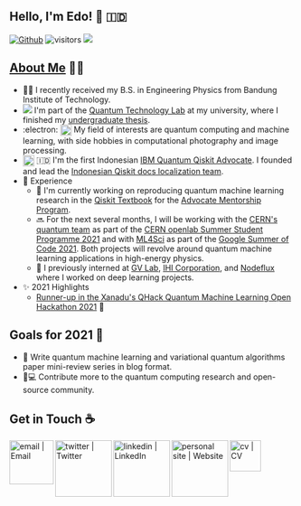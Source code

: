 ## Hello, I'm Edo! 👋 🇮🇩
[![Github](https://img.shields.io/github/followers/eraraya-ricardo?label=Follow&style=social)](https://github.com/eraraya-ricardo)
![visitors](https://visitor-badge.laobi.icu/badge?page_id=eraraya-ricardo.eraraya-ricardo)
![](https://github.com/eraraya-ricardo/profile-page/blob/master/assets/media/qp_mle_img.png)
## [About Me](https://eraraya-ricardo.me/) :man_technologist:
- :man_student: I recently received my B.S. in Engineering Physics from Bandung Institute of Technology.
- <img src="https://render.githubusercontent.com/render/math?math=|\Psi\text{>}"> I'm part of the [Quantum Technology Lab](http://qlab.itb.ac.id/index.html) at my university, where I finished my [undergraduate thesis](https://github.com/eraraya-ricardo/quantum_image_classifier).
- :electron: <img align="top" alt="dnn" width="20px" src="https://github.com/eraraya-ricardo/eraraya-ricardo/blob/main/dnn.png"> My field of interests are quantum computing and machine learning, with side hobbies in computational photography and image processing.
- <img align="center" alt="Qiskit" width="20px" src="https://upload.wikimedia.org/wikipedia/commons/5/51/Qiskit-Logo.svg"> 🇮🇩 I'm the first Indonesian [IBM Quantum Qiskit Advocate](https://qiskit.org/advocates/). I founded and lead the [Indonesian Qiskit docs localization team](https://github.com/qiskit-community/qiskit-translations).
- 📃 Experience
  - 🔭 I'm currently working on reproducing quantum machine learning research in the [Qiskit Textbook](https://qiskit.org/textbook/content/ch-ex/) for the [Advocate Mentorship Program](https://github.com/qiskit-community/qiskit-advocate-mentorship-program).
  - 🔜 For the next several months, I will be working with the [CERN's quantum team](https://openlab.cern/quantum) as part of the [CERN openlab Summer Student Programme 2021](https://openlab.cern/education) and with [ML4Sci](https://ml4sci.org/) as part of the [Google Summer of Code 2021](https://summerofcode.withgoogle.com/projects/#5612096894533632). Both projects will revolve around quantum machine learning applications in high-energy physics.
  - 💼 I previously interned at [GV Lab](http://web.tuat.ac.jp/~gvlab/), [IHI Corporation](https://www.ihi.co.jp/en/), and [Nodeflux](https://www.nodeflux.io/) where I worked on deep learning projects.
- ✨ 2021 Highlights
  - [Runner-up in the Xanadu's QHack Quantum Machine Learning Open Hackathon 2021](https://github.com/eraraya-ricardo/qhack-2021-openproject) 🥈

## Goals for 2021 🥅
- 📝 Write quantum machine learning and variational quantum algorithms paper mini-review series in blog format.
- 🔬💻 Contribute more to the quantum computing research and open-source community.

## Get in Touch ☕
[<img align="left" alt="email | Email" width="78px" src="https://img.shields.io/badge/Email-D14836?style=for-the-badge&logo=minutemailer&logoColor=white" />][email]
[<img align="left" alt="twitter | Twitter" width="100px" src="https://img.shields.io/badge/Twitter-1DA1F2?style=for-the-badge&logo=twitter&logoColor=white" />][twitter]
[<img align="left" alt="linkedin | LinkedIn" width="100px" src="https://img.shields.io/badge/LinkedIn-0077B5?style=for-the-badge&logo=linkedin&logoColor=white" />][linkedin]
[<img align="left" alt="personal site | Website" width="100px" src="https://img.shields.io/badge/Website-4A154B?style=for-the-badge&logo=data%3Aimage%2Fpng%3Bbase64%2CiVBORw0KGgoAAAANSUhEUgAAAEYAAABGCAMAAABG8BK2AAAAOVBMVEVHcEz9%2Ffz19fT%2B%2Fv3v7%2B7%2B%2Fv38%2FPv%2B%2Fv35%2Bfj6%2Bvn29vX%2B%2Fv39%2Ffz5%2Bfj5%2Bfj6%2Bvn8%2FPv9%2Ffz%2F%2F%2F76hJrjAAAAEnRSTlMAjRfZCuyo%2BVJrJse1QzZdfZwov3YjAAADzElEQVR42u2Xh2LAKAiGUUEUZ3z%2Fhz01Xmqbpuv2%2BLpL%2FIE4QPifn4KpKuUz%2Fnh8dhrQRW4djg5AnHxXTZdoCuiD24IUgjex6O%2BIVNPYg45tw2qorQX%2FVSH0po9SU2XnQLStC5UvpZbn6KBBtTdUkOGArXwhFGodclC47ez%2FNOUzFcVnAsPxjaDxTJTrh4lpu%2FzmPaU9rUS%2FvqjPVGYwmdo7GIHrEQ1PlJUIpT2YnQqOl2KCR8TboRRRTHsXozG0xsYWeYxFZQSQokIB3x7opqCcBsCkHLxDNo1CHUqIUGKg%2B4RTsK5b54YNPN7UjTWVNH11UJLz9Ths7NhDVe%2By4LnfVKCn6fKXcy6QfLrv5int05Yw39LS4SX2DLExhXhUX1yauOLVMRO1kHhbj%2FCauq3VV%2FPEk32utGlb4K%2FYTO0A157hBHF3CTuiXkiQ1QdkcOqiXln53wXg9jvA%2F2IZjrMgGRvmNFqaRmPNaRt%2F0mlrtD%2FKIdImQ2nuqTqPK8prGR3gz6VqZ6lQp4wMK5d58hjJu0wXqHMbYBhryvFasUJDbKix66ZJGaok87S23bTLREzchyGoF7%2BN0xhaEDN1W%2F%2F2EmNEHPF7iJvMCvWAgmUNngxBkpS6zV7bbgpW9FC7TWiXGbq2FR1FyOhrDwd0%2FatWOJpfB9KZHieJOnHA8mbCLXiSTAXDcfmdL1tBjOCn35cYjS7cY6xg38gYyRF9O0CVK6cZoxPq%2Bhb9tq2dBdUqHF1pk5k4dGhbwDzncBHRieNu248HzjKmLULSjt%2FKHIBdmzLsZYFkzR0I7dVqzp0AHLfNYPQ8Hv083C%2FKWklQ2gsRz5UE2txkuIgaj4jb%2FK4%2FyYltL6w%2FlRS%2Bb00mnt83letP6rYNWo%2Fy3%2FWgoMa%2FA%2BB%2BF2Aih71wkOwHZCj24tBPtXeU1%2FYMZ4ivVtDOvnLDVl6ZacK8W597AR1e%2ByMzOgGXcpZOzrNLiYZGaebHYGAzUoHsRMMJTuBEi8tbC0MJ3oJ2Wkw8bz0oefYiMQQTQhiNkndZ49BKNdI6eO6Iaasz1Ag%2BGG43yIQCqM9ek%2FbuZiN5AcDsrfHPLaSDauwMWHx%2BvIrV2dWFcfK8S9BzLlav%2BUChqxWq7V38dSMhB0%2Fgca1AMQ%2FddVyeFH5%2BgaH3w2EPjr9yhcFKZzioQ7sRcQVDHj7BmdViOrrNd1ozGBJ8ihx8XnnqPaVshprS8BVc4JHWfOEbatYMjgm%2BCJYuVEHvOqwQVRdxCF8H0xH8fOEL8og1qITwTSRpgGRpihwZQCcNP0ZK9U7g5%2FzPL5Dnoa3YY4TSAAAAAElFTkSuQmCC" />][personal site]
[<img align="left" alt="cv | CV" width="55px" src="https://img.shields.io/badge/CV-8964bd?style=for-the-badge&logo=data%3Aimage%2Fpng%3Bbase64%2CiVBORw0KGgoAAAANSUhEUgAAAGQAAABkCAQAAADa613fAAAABGdBTUEAALGPC%2FxhBQAAACBjSFJNAAB6JQAAgIMAAPn%2FAACA6QAAdTAAAOpgAAA6mAAAF2%2BSX8VGAAAACXBIWXMAAAsTAAALEwEAmpwYAAAAB3RJTUUH5QYBADIcRNC6agAAAAJiS0dEAP%2BHj8y%2FAAAEqElEQVR42u3cW2gcVRgH8H96STBob5JeqGBJH9paLFSxWEQTBBUEwdr2pdK%2BFA2IqS%2FpgyASxAeFYqhIn6K1l9x88KnxwTbVxiixYNo0G6lpzc00e8leZrIzs7Mz55zPh0YNzao7mz2bs3rO%2F21g9uPHmXPm7JndAQK2DhAsxDZ67SIqYiJassT8i2atjSK1LhAsRGq887QEzXudisM48wejnZamHS8K5PxSM4iaigD5YukZxYCcU4GxeMhZNRiLhShxUS0e0qYOYzGQz1ViFA7pUotRKKRDNUZhkNMSGSLOLvmn3BN%2BK%2B8XtmQIgyOFIVz%2FrP3kdDWBACTWZF5il6VCDMTXeW1FZ1he00RVFhF0owf9SEAgVeO3kpAGITivCl5siPfB1eUp2PhsrkoIBBuJdaxbJuRYsRl80NicRmpBJR%2F2MyIpD9Ioit0fzYT3F1S6gDsYr2IXygYiXPdFhuGctQjeu2UD4aaxJ52z1rcg2A2ibHokbT2VQVeOWuMguI3lM0a4e5jg5qh1EQT%2F4zIa7P65n5ZPoXdBfxhIbeDXywgi4k6dACE0r04UoyBkG4mVEYSI91pbGMYQw9sAuuEgDoJbJyZl3hAlQIj4ZWcPwYeJJCwIjK50XxEjeZ6sEoRI3PFbMs%2BZW5MPpbe7%2B1mbmM37VLUgRETC4VP8Vx4WXqDT1IGIuBgQ8XuOTfBBYZURRIS9j%2BwnjNWZffMXiHzI2m086Lzgd%2BSBUQHCvnb2Ai6SGFrhn%2FkTJ7JvEVJgGKt0D%2FBh1SHCO51azzCOGdhwYdayL0VaMDHjnYitSmIIWURBSD%2FKvlMa4ndG1jog%2FIi7Wxoe4vfbT1v77d3jK9PIAACG8SEI5g4%2BoCyEX0%2FXZsDQOvfJg2BIwQODiyiSeHPu%2BFcACJnn750MFIGIrHuYQBjMo%2BYopvFphdeiJIT1zqxJ4HaeVZPIIL1LTCsI8Zrubvzk15rxG4ZXsE7lIMJ09mZxI1BdQvYN5SD8lrHZCFS3Bx6cZ4WjGuRqanUiUN1ryCKzSyRUu7QG0mstpALFQ%2FZxSqkGyXjvmDuTO4LEeuyvJYxKN0TGZ3iER%2FNO5B%2F2HNX7PlJg0xAN0RANCQjhYd4neuWH9%2FGwRIiYdOrD1UYJEq6268SENAi7Mlxlg5UgDkKV%2FBt5PZLMvMa30Xb54dsyR3MsHIs3RoRLUYqUIFHh6llLQzREQzRk%2FiLF4bb8SN5FEVb2vdl6o86ol5y62fpsc47nJUVbonx%2Fu9qEAVNyDJgYu4%2F3SoPwkfROVBxadkRyDi1DhfUIvylxjPCQ2%2Bm2lyCdPKRnLQ3REA3RkP8cRLA%2BdpK3yA87yfqIS4PwkLmFUJqYD%2FMb0iCsP7yKlYThY%2BoB9oM0iHC9U%2FwgHZAfftD7JMc%2BSlEHOydWgnA9a2mIhmiIhsy%2Fk5hsxP8laNitQH%2FSkw8REWdfdGN4U9DENrkNef6ytzQQduVa5TQmAyeG6Ho2olaPvDxVM1YzHihjNdMbFOsRImH4P%2FtDfihQhthNxcaInn41REM0REM05P8IOaYc5HhhkKOqQbyGAiA2Zmv9SyV9Odu%2Fvbqtx9j6969u%2Bx0SW%2FQu7oBRYQAAACV0RVh0ZGF0ZTpjcmVhdGUAMjAyMS0wNi0wMVQwMDo1MDoyOCswMDowMCidfegAAAAldEVYdGRhdGU6bW9kaWZ5ADIwMjEtMDYtMDFUMDA6NTA6MjgrMDA6MDBZwMVUAAAAAElFTkSuQmCC" />][cv]




[twitter]: https://twitter.com/eraraya_ricardo
[linkedin]: https://www.linkedin.com/in/eraraya-ricardo/
[email]: mailto:erarayaricardo.m@students.itb.ac.id
[personal site]: https://eraraya-ricardo.me/
[cv]: https://raw.githubusercontent.com/eraraya-ricardo/profile-page/master/static/uploads/cv.pdf


<!---
https://img.shields.io/badge/CV-8964bd?style=for-the-badge
[<img align="left" alt="email | Email" width="30px" src="https://www.svgrepo.com/show/32285/email.svg" />][email]
[<img align="left" alt="linkedin | LinkedIn" width="30px" src="https://cdn.jsdelivr.net/npm/simple-icons@v3/icons/linkedin.svg" />][linkedin]
[<img align="left" alt="twitter | Twitter" width="30px" src="https://cdn.jsdelivr.net/npm/simple-icons@3.13.0/icons/twitter.svg" />][twitter]
[<img align="left" alt="personal page | Website" width="30px" src="https://pic.onlinewebfonts.com/svg/img_529063.png" />][personal page]
--->

<!---
Image credit:
CV/resume png source: https://pngtree.com/freepng/vector-resume-icon_4260240.html, designed by Grafix Point.
--->
